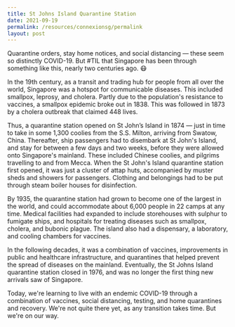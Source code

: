 ```yaml
---
title: St Johns Island Quarantine Station
date: 2021-09-19
permalink: /resources/connexionsg/permalink
layout: post
---
```

Quarantine orders, stay home notices, and social distancing — these seem so distinctly COVID-19. But #TIL that Singapore has been through something like this, nearly two centuries ago. 😷

In the 19th century, as a transit and trading hub for people from all over the world, Singapore was a hotspot for communicable diseases. This included smallpox, leprosy, and cholera. Partly due to the population's resistance to vaccines, a smallpox epidemic broke out in 1838. This was followed in 1873 by a cholera outbreak that claimed 448 lives. 

Thus, a quarantine station opened on St John’s Island in 1874 — just in time to take in some 1,300 coolies from the S.S. Milton, arriving from Swatow, China. Thereafter, ship passengers had to disembark at St John's Island, and stay for between a few days and two weeks, before they were allowed onto Singapore's mainland. These included Chinese coolies, and pilgrims travelling to and from Mecca.
When the St John's Island quarantine station first opened, it was just a cluster of attap huts, accompanied by muster sheds and showers for passengers. Clothing and belongings had to be put through steam boiler houses for disinfection.

By 1935, the quarantine station had grown to become one of the largest in the world, and could accommodate about 6,000 people in 22 camps at any time. Medical facilities had expanded to include storehouses with sulphur to fumigate ships, and hospitals for treating diseases such as smallpox, cholera, and bubonic plague. The island also had a dispensary, a laboratory, and cooling chambers for vaccines. 

In the following decades, it was a combination of vaccines, improvements in public and healthcare infrastructure, and quarantines that helped prevent the spread of diseases on the mainland. Eventually, the St Johns Island quarantine station closed in 1976, and was no longer the first thing new arrivals saw of Singapore. 

Today, we're learning to live with an endemic COVID-19 through a combination of vaccines, social distancing, testing, and home quarantines and recovery. We're not quite there yet, as any transition takes time. But we're on our way.